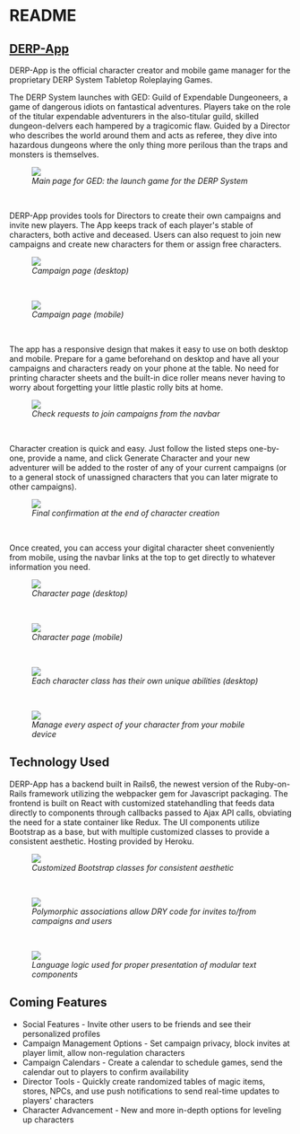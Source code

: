 # README

## [DERP-App](https://derp-game-app.herokuapp.com/)

DERP-App is the official character creator and mobile game manager for the proprietary DERP System Tabletop Roleplaying Games.

The DERP System launches with GED: Guild of Expendable Dungeoneers, a game of dangerous idiots on fantastical adventures. Players take on the role of the titular expendable adventurers in the also-titular guild, skilled dungeon-delvers each hampered by a tragicomic flaw. Guided by a Director who describes the world around them and acts as referee, they dive into hazardous dungeons where the only thing more perilous than the traps and monsters is themselves.

<figure>
  <img src="https://i.imgur.com/GqWde8q.png">
  <figcaption><em>Main page for GED: the launch game for the DERP System</em></figcaption>
</figure>
<br/>

DERP-App provides tools for Directors to create their own campaigns and invite new players. The App keeps track of each player's stable of characters, both active and deceased. Users can also request to join new campaigns and create new characters for them or assign free characters.

<figure>
  <img src="https://i.imgur.com/wTRTQmx.png">
  <figcaption><em>Campaign page (desktop)</em></figcaption>
</figure>
<br/>

<figure>
  <img src="https://i.imgur.com/YCFr5sm.png">
  <figcaption><em>Campaign page (mobile)</em></figcaption>
</figure>
<br/>

The app has a responsive design that makes it easy to use on both desktop and mobile. Prepare for a game beforehand on desktop and have all your campaigns and characters ready on your phone at the table. No need for printing character sheets and the built-in dice roller means never having to worry about forgetting your little plastic rolly bits at home.

<figure>
  <img src="https://i.imgur.com/BDU16Mc.png">
  <figcaption><em>Check requests to join campaigns from the navbar</em></figcaption>
</figure>
<br/>

Character creation is quick and easy. Just follow the listed steps one-by-one, provide a name, and click Generate Character and your new adventurer will be added to the roster of any of your current campaigns (or to a general stock of unassigned characters that you can later migrate to other campaigns).

<figure>
  <img src="https://i.imgur.com/NER9ZTw.png">
  <figcaption><em>Final confirmation at the end of character creation</em></figcaption>
</figure>
<br/>

Once created, you can access your digital character sheet conveniently from mobile, using the navbar links at the top to get directly to whatever information you need.

<figure>
  <img src="https://i.imgur.com/Fh8CPZq.png">
  <figcaption><em>Character page (desktop)</em></figcaption>
</figure>
<br/>

<figure>
  <img src="https://i.imgur.com/m344NiL.png">
  <figcaption><em>Character page (mobile)</em></figcaption>
</figure>
<br/>

<figure>
  <img src="https://i.imgur.com/0FAysEV.png">
  <figcaption><em>Each character class has their own unique abilities (desktop)</em></figcaption>
</figure>
<br/>

<figure>
  <img src="https://i.imgur.com/TKLEP4y.png">
  <figcaption><em>Manage every aspect of your character from your mobile device</em></figcaption>
</figure>

## Technology Used

DERP-App has a backend built in Rails6, the newest version of the Ruby-on-Rails framework utilizing the webpacker gem for Javascript packaging. The frontend is built on React with customized statehandling that feeds data directly to components through callbacks passed to Ajax API calls, obviating the need for a state container like Redux. The UI components utilize Bootstrap as a base, but with multiple customized classes to provide a consistent aesthetic. Hosting provided by Heroku.

<figure>
  <img src="https://i.imgur.com/Vw1KycT.png">
  <figcaption><em>Customized Bootstrap classes for consistent aesthetic</em></figcaption>
</figure>
<br/>

<figure>
  <img src="https://i.imgur.com/EaZVffa.png">
  <figcaption><em>Polymorphic associations allow DRY code for invites to/from campaigns and users</em></figcaption>
</figure>
<br/>

<figure>
  <img src="https://i.imgur.com/1LCkznE.png">
  <figcaption><em>Language logic used for proper presentation of modular text components</em></figcaption>
</figure>

## Coming Features

* Social Features - Invite other users to be friends and see their personalized profiles
* Campaign Management Options - Set campaign privacy, block invites at player limit, allow non-regulation characters
* Campaign Calendars - Create a calendar to schedule games, send the calendar out to players to confirm availability
* Director Tools - Quickly create randomized tables of magic items, stores, NPCs, and use push notifications to send real-time updates to players' characters
* Character Advancement - New and more in-depth options for leveling up characters
